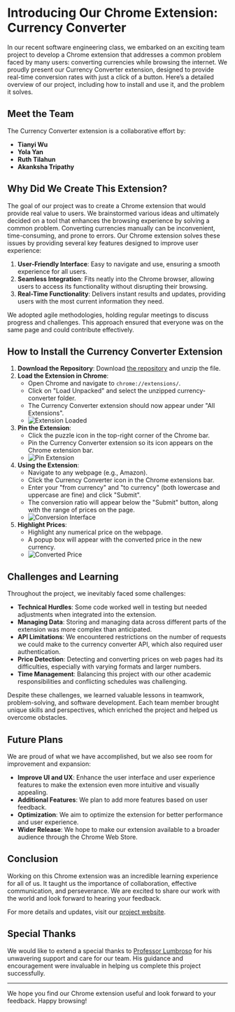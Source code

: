 # Introducing Our Chrome Extension: Currency Converter

In our recent software engineering class, we embarked on an exciting team project to develop a Chrome extension that addresses a common problem faced by many users: converting currencies while browsing the internet. We proudly present our Currency Converter extension, designed to provide real-time conversion rates with just a click of a button. Here’s a detailed overview of our project, including how to install and use it, and the problem it solves.

## Meet the Team
The Currency Converter extension is a collaborative effort by:
- **Tianyi Wu**
- **Yola Yan**
- **Ruth Tilahun**
- **Akanksha Tripathy**

## Why Did We Create This Extension?
The goal of our project was to create a Chrome extension that would provide real value to users. We brainstormed various ideas and ultimately decided on a tool that enhances the browsing experience by solving a common problem. Converting currencies manually can be inconvenient, time-consuming, and prone to errors. Our Chrome extension solves these issues by providing several key features designed to improve user experience:

1. **User-Friendly Interface**: Easy to navigate and use, ensuring a smooth experience for all users.
2. **Seamless Integration**: Fits neatly into the Chrome browser, allowing users to access its functionality without disrupting their browsing.
3. **Real-Time Functionality**: Delivers instant results and updates, providing users with the most current information they need.

We adopted agile methodologies, holding regular meetings to discuss progress and challenges. This approach ensured that everyone was on the same page and could contribute effectively.

## How to Install the Currency Converter Extension
1. **Download the Repository**: Download [the repository](https://github.com/yjyolandeyan/currency_converter) and unzip the file.
2. **Load the Extension in Chrome**:
   - Open Chrome and navigate to `chrome://extensions/`.
   - Click on "Load Unpacked" and select the unzipped currency-converter folder.
   - The Currency Converter extension should now appear under "All Extensions".
   - ![Extension Loaded](https://github.com/yjyolandeyan/currency_converter/assets/158221697/cf40b71a-e16d-4326-a906-fa7920177181)
3. **Pin the Extension**:
   - Click the puzzle icon in the top-right corner of the Chrome bar.
   - Pin the Currency Converter extension so its icon appears on the Chrome extension bar.
   - ![Pin Extension](https://github.com/yjyolandeyan/currency_converter/assets/158221697/973ad802-59e7-40d5-ba87-3065c2bd8a86)
4. **Using the Extension**:
   - Navigate to any webpage (e.g., Amazon).
   - Click the Currency Converter icon in the Chrome extensions bar.
   - Enter your "from currency" and "to currency" (both lowercase and uppercase are fine) and click "Submit".
   - The conversion ratio will appear below the "Submit" button, along with the range of prices on the page.
   - ![Conversion Interface](https://github.com/yjyolandeyan/currency_converter/assets/158221697/30f87247-1e98-47a0-b5e9-d27bf44f2d32)
5. **Highlight Prices**:
   - Highlight any numerical price on the webpage.
   - A popup box will appear with the converted price in the new currency.
   - ![Converted Price](https://github.com/yjyolandeyan/currency_converter/assets/158221697/c89e7377-c025-42fd-b786-d82c147058e5)

## Challenges and Learning
Throughout the project, we inevitably faced some challenges:
- **Technical Hurdles**: Some code worked well in testing but needed adjustments when integrated into the extension.
- **Managing Data**: Storing and managing data across different parts of the extension was more complex than anticipated.
- **API Limitations**: We encountered restrictions on the number of requests we could make to the currency converter API, which also required user authentication.
- **Price Detection**: Detecting and converting prices on web pages had its difficulties, especially with varying formats and larger numbers.
- **Time Management**: Balancing this project with our other academic responsibilities and conflicting schedules was challenging.

Despite these challenges, we learned valuable lessons in teamwork, problem-solving, and software development. Each team member brought unique skills and perspectives, which enriched the project and helped us overcome obstacles.

## Future Plans
We are proud of what we have accomplished, but we also see room for improvement and expansion:
- **Improve UI and UX**: Enhance the user interface and user experience features to make the extension even more intuitive and visually appealing.
- **Additional Features**: We plan to add more features based on user feedback.
- **Optimization**: We aim to optimize the extension for better performance and user experience.
- **Wider Release**: We hope to make our extension available to a broader audience through the Chrome Web Store.

## Conclusion
Working on this Chrome extension was an incredible learning experience for all of us. It taught us the importance of collaboration, effective communication, and perseverance. We are excited to share our work with the world and look forward to hearing your feedback.

For more details and updates, visit our [project website](https://yjyolandeyan.github.io/currency_converter_deployed/).

## Special Thanks
We would like to extend a special thanks to [Professor Lumbroso](https://github.com/jlumbroso/) for his unwavering support and care for our team. His guidance and encouragement were invaluable in helping us complete this project successfully.

---

We hope you find our Chrome extension useful and look forward to your feedback. Happy browsing!
